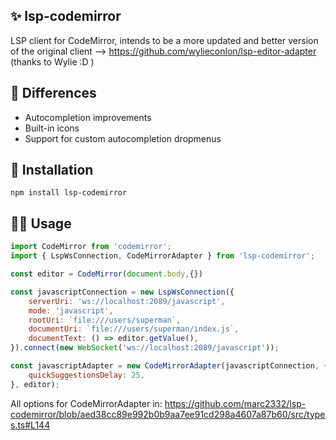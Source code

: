 ## ✨ lsp-codemirror

LSP client for CodeMirror, intends to be a more updated and better version of the original client --> https://github.com/wylieconlon/lsp-editor-adapter (thanks to Wylie :D )

## 🤔 Differences
- Autocompletion improvements
- Built-in icons
- Support for custom autocompletion dropmenus

## 🤖 Installation

```shell
npm install lsp-codemirror
```

## ✍🏻 Usage 

```javascript
import CodeMirror from 'codemirror';
import { LspWsConnection, CodeMirrorAdapter } from 'lsp-codemirror';

const editor = CodeMirror(document.body,{})

const javascriptConnection = new LspWsConnection({
	serverUri: 'ws://localhost:2089/javascript',
	mode: 'javascript',
	rootUri: `file:///users/superman`,
	documentUri: `file:///users/superman/index.js`,
	documentText: () => editor.getValue(),
}).connect(new WebSocket('ws://localhost:2089/javascript'));

const javascriptAdapter = new CodeMirrorAdapter(javascriptConnection, {
	quickSuggestionsDelay: 25,
}, editor);
```

All options for CodeMirrorAdapter in: https://github.com/marc2332/lsp-codemirror/blob/aed38cc89e992b0b9aa7ee91cd298a4607a87b60/src/types.ts#L144